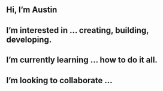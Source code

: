   Hi, I’m Austin
- 
  I’m interested in ... creating, building, developing.
- 
  I’m currently learning ... how to do it all.
- 
  I’m looking to collaborate ... 
- 


<!---
OmniAuti/OmniAuti is a ✨ special ✨ repository because its `README.md` (this file) appears on your GitHub profile.
You can click the Preview link to take a look at your changes.
--->

